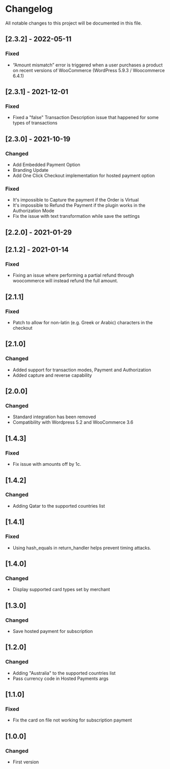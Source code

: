 # Changelog
All notable changes to this project will be documented in this file.

## [2.3.2] - 2022-05-11
### Fixed
- “Amount mismatch” error is triggered when a user purchases a product on recent versions of WooCommerce (WordPress 5.9.3 / Woocommerce 6.4.1)


## [2.3.1] - 2021-12-01
### Fixed
- Fixed a "false" Transaction Description issue that happened for some types of transactions


## [2.3.0] - 2021-10-19
### Changed
- Add Embedded Payment Option
- Branding Update
- Add One Click Checkout implementation for hosted payment option

### Fixed
- It's impossible to Capture the payment if the Order is Virtual
- It's impossible to Refund the Payment if the plugin works in the Authorization Mode
- Fix the issue with text transformation while save the settings


## [2.2.0] - 2021-01-29

## [2.1.2] - 2021-01-14
### Fixed
- Fixing an issue where performing a partial refund through woocommerce will instead refund the full amount. 


## [2.1.1] 
### Fixed
- Patch to allow for non-latin (e.g. Greek or Arabic) characters in the checkout


## [2.1.0]
### Changed
- Added support for transaction modes, Payment and Authorization
- Added capture and reverse capability


## [2.0.0]
### Changed
- Standard integration has been removed
- Compatibility with Wordpress 5.2 and WooCommerce 3.6


## [1.4.3]
### Fixed
- Fix issue with amounts off by 1c.


## [1.4.2]
### Changed
- Adding Qatar to the supported countries list


## [1.4.1]
### Fixed
- Using hash_equals in return_handler helps prevent timing attacks.


## [1.4.0]
### Changed
- Display supported card types set by merchant


## [1.3.0]
### Changed
- Save hosted payment for subscription


## [1.2.0]
### Changed
- Adding "Australia" to the supported countries list
- Pass currency code in Hosted Payments args


## [1.1.0]
### Fixed
- Fix the card on file not working for subscription payment


## [1.0.0]
### Changed
- First version
